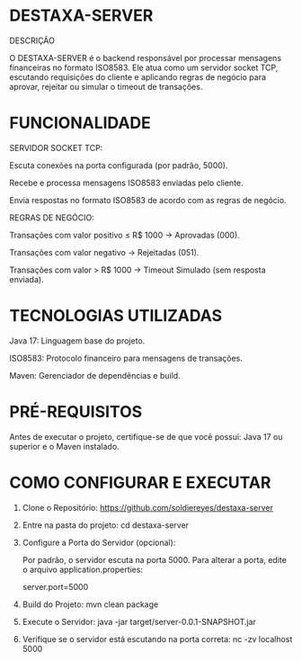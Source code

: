 # DESTAXA-SERVER

DESCRIÇÃO

O DESTAXA-SERVER é o backend responsável por processar mensagens financeiras no formato ISO8583. Ele atua como um 
servidor socket TCP, escutando requisições do cliente e aplicando regras de negócio para aprovar, rejeitar ou simular o
timeout de transações.

# FUNCIONALIDADE

SERVIDOR SOCKET TCP:

Escuta conexões na porta configurada (por padrão, 5000).

Recebe e processa mensagens ISO8583 enviadas pelo cliente.

Envia respostas no formato ISO8583 de acordo com as regras de negócio.

REGRAS DE NEGÓCIO:

Transações com valor positivo ≤ R$ 1000 → Aprovadas (000).

Transações com valor negativo → Rejeitadas (051).

Transações com valor > R$ 1000 → Timeout Simulado (sem resposta enviada).

# TECNOLOGIAS UTILIZADAS

Java 17: Linguagem base do projeto.

ISO8583: Protocolo financeiro para mensagens de transações.

Maven: Gerenciador de dependências e build.

# PRÉ-REQUISITOS

Antes de executar o projeto, certifique-se de que você possui:
Java 17 ou superior e o 
Maven instalado.

# COMO CONFIGURAR E EXECUTAR

1. Clone o Repositório:
https://github.com/soldiereyes/destaxa-server

2. Entre na pasta do projeto: cd destaxa-server

3. Configure a Porta do Servidor (opcional):

    Por padrão, o servidor escuta na porta 5000.
    Para alterar a porta, edite o arquivo application.properties:

    server.port=5000

4. Build do Projeto: mvn clean package

5. Execute o Servidor: java -jar target/server-0.0.1-SNAPSHOT.jar
6. Verifique se o servidor está escutando na porta correta:
nc -zv localhost 5000